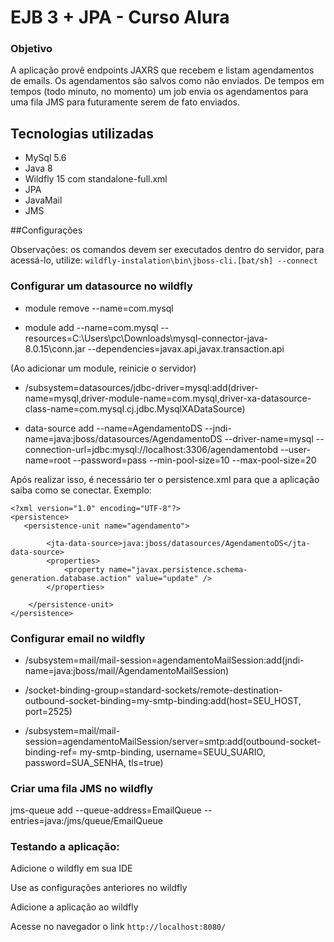 # EJB 3 + JPA - Curso Alura

### Objetivo

A aplicação provê endpoints JAXRS que recebem e listam agendamentos de emails. 
Os agendamentos são salvos como não enviados. De tempos em tempos (todo minuto, no momento) um job envia os agendamentos para uma fila JMS para futuramente serem de fato enviados.

## Tecnologias utilizadas
- MySql 5.6
- Java 8
- Wildfly 15 com standalone-full.xml
- JPA
- JavaMail
- JMS

##Configurações

Observações: os comandos devem ser executados dentro do servidor, para acessá-lo, utilize: `wildfly-instalation\bin\jboss-cli.[bat/sh] --connect`

### Configurar um datasource no wildfly

- module remove --name=com.mysql

- module add --name=com.mysql --resources=C:\Users\pc\Downloads\mysql-connector-java-8.0.15\conn.jar --dependencies=javax.api,javax.transaction.api

(Ao adicionar um module, reinicie o servidor)

- /subsystem=datasources/jdbc-driver=mysql:add(driver-name=mysql,driver-module-name=com.mysql,driver-xa-datasource-class-name=com.mysql.cj.jdbc.MysqlXADataSource)

- data-source add --name=AgendamentoDS --jndi-name=java:jboss/datasources/AgendamentoDS --driver-name=mysql  --connection-url=jdbc:mysql://localhost:3306/agendamentobd --user-name=root --password=pass --min-pool-size=10 --max-pool-size=20

Após realizar isso, é necessário ter o persistence.xml para que a aplicação saiba como se conectar. Exemplo:

```
<?xml version="1.0" encoding="UTF-8"?>
<persistence>
   <persistence-unit name="agendamento">

        <jta-data-source>java:jboss/datasources/AgendamentoDS</jta-data-source>
        <properties>
            <property name="javax.persistence.schema-generation.database.action" value="update" />
        </properties>

    </persistence-unit>
</persistence>
```

### Configurar email no wildfly

- /subsystem=mail/mail-session=agendamentoMailSession:add(jndi-name=java:jboss/mail/AgendamentoMailSession)

- /socket-binding-group=standard-sockets/remote-destination-outbound-socket-binding=my-smtp-binding:add(host=SEU_HOST, port=2525)

- /subsystem=mail/mail-session=agendamentoMailSession/server=smtp:add(outbound-socket-binding-ref= my-smtp-binding, username=SEUU_SUARIO, password=SUA_SENHA, tls=true)


### Criar uma fila JMS no wildfly

jms-queue add --queue-address=EmailQueue --entries=java:/jms/queue/EmailQueue


### Testando a aplicação:

Adicione o wildfly em sua IDE

Use as configurações anteriores no wildfly

Adicione a aplicação ao wildfly

Acesse no navegador o link `http://localhost:8080/ `